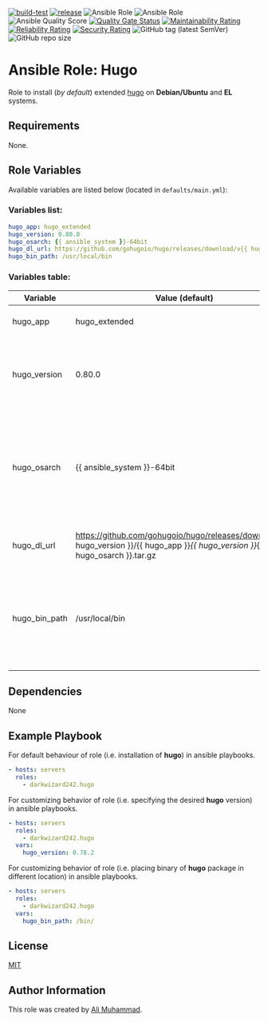 [![build-test](https://github.com/darkwizard242/ansible-role-hugo/workflows/build-and-test/badge.svg?branch=master)](https://github.com/darkwizard242/ansible-role-hugo/actions?query=workflow%3Abuild-and-test) [![release](https://github.com/darkwizard242/ansible-role-hugo/workflows/release/badge.svg)](https://github.com/darkwizard242/ansible-role-hugo/actions?query=workflow%3Arelease) ![Ansible Role](https://img.shields.io/ansible/role/47495?color=dark%20green%20) ![Ansible Role](https://img.shields.io/ansible/role/d/47495?label=role%20downloads) ![Ansible Quality Score](https://img.shields.io/ansible/quality/47495?label=ansible%20quality%20score) [![Quality Gate Status](https://sonarcloud.io/api/project_badges/measure?project=ansible-role-hugo&metric=alert_status)](https://sonarcloud.io/dashboard?id=ansible-role-hugo) [![Maintainability Rating](https://sonarcloud.io/api/project_badges/measure?project=ansible-role-hugo&metric=sqale_rating)](https://sonarcloud.io/dashboard?id=ansible-role-hugo) [![Reliability Rating](https://sonarcloud.io/api/project_badges/measure?project=ansible-role-hugo&metric=reliability_rating)](https://sonarcloud.io/dashboard?id=ansible-role-hugo) [![Security Rating](https://sonarcloud.io/api/project_badges/measure?project=ansible-role-hugo&metric=security_rating)](https://sonarcloud.io/dashboard?id=ansible-role-hugo) ![GitHub tag (latest SemVer)](https://img.shields.io/github/tag/darkwizard242/ansible-role-hugo?label=release) ![GitHub repo size](https://img.shields.io/github/repo-size/darkwizard242/ansible-role-hugo?color=orange&style=flat-square)

# Ansible Role: Hugo

Role to install (_by default_) extended [hugo](https://github.com/gohugoio/hugo) on **Debian/Ubuntu** and **EL** systems.

## Requirements

None.

## Role Variables

Available variables are listed below (located in `defaults/main.yml`):

### Variables list:

```yaml
hugo_app: hugo_extended
hugo_version: 0.80.0
hugo_osarch: {{ ansible_system }}-64bit
hugo_dl_url: https://github.com/gohugoio/hugo/releases/download/v{{ hugo_version }}/{{ hugo_app }}_{{ hugo_version }}_{{ hugo_osarch }}.tar.gz
hugo_bin_path: /usr/local/bin
```

### Variables table:

Variable      | Value (default)                                                                                                                     | Description
------------- | ----------------------------------------------------------------------------------------------------------------------------------- | ------------------------------------------------------------------------------------------------------------------------------------------------------
hugo_app      | hugo_extended                                                                                                                       | Defines the app to install i.e. **hugo_extended**
hugo_version  | 0.80.0                                                                                                                              | Defined to dynamically fetch the desired version to install. Defaults to: **0.80.0**
hugo_osarch   | {{ ansible_system }}-64bit                                                                                                          | Defines os architecture. Used for obtaining the correct type of binaries based on OS System Architecture. Defaults to: **{{ ansible_system }}-64bit**
hugo_dl_url   | <https://github.com/gohugoio/hugo/releases/download/v{{> hugo_version }}/{{ hugo_app }}_{{ hugo_version }}_{{ hugo_osarch }}.tar.gz | Defines URL to download the hugo binary from.
hugo_bin_path | /usr/local/bin                                                                                                                      | Defined to dynamically set the appropriate path to store hugo binary into. Defaults to (as generally available on any user's PATH): **/usr/local/bin**

## Dependencies

None

## Example Playbook

For default behaviour of role (i.e. installation of **hugo**) in ansible playbooks.

```yaml
- hosts: servers
  roles:
    - darkwizard242.hugo
```

For customizing behavior of role (i.e. specifying the desired **hugo** version) in ansible playbooks.

```yaml
- hosts: servers
  roles:
    - darkwizard242.hugo
  vars:
    hugo_version: 0.78.2
```

For customizing behavior of role (i.e. placing binary of **hugo** package in different location) in ansible playbooks.

```yaml
- hosts: servers
  roles:
    - darkwizard242.hugo
  vars:
    hugo_bin_path: /bin/
```

## License

[MIT](https://github.com/darkwizard242/ansible-role-hugo/blob/master/LICENSE)

## Author Information

This role was created by [Ali Muhammad](https://www.linkedin.com/in/ali-muhammad-759791130/).
